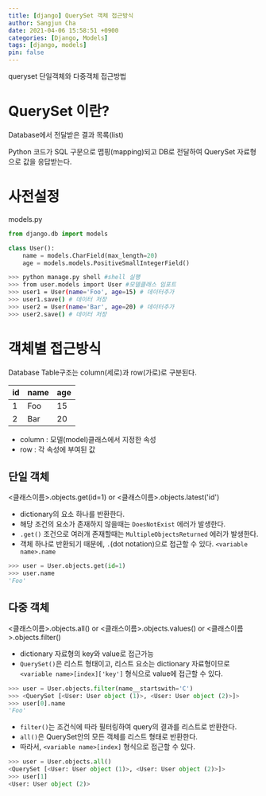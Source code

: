 ```yaml
---
title: [django] QuerySet 객체 접근방식
author: Sangjun Cha
date: 2021-04-06 15:58:51 +0900
categories: [Django, Models]
tags: [django, models]
pin: false
---
```


queryset 단일객체와 다중객체 접근방법

# QuerySet 이란?

Database에서 전달받은 결과 목록(list)

Python 코드가 SQL 구문으로 맵핑(mapping)되고 DB로 전달하여 QuerySet 자료형으로 값을 응답받는다.

# 사전설정

models.py
```python
from django.db import models

class User():
    name = models.CharField(max_length=20)
    age = models.models.PositiveSmallIntegerField()
```

```bash
>>> python manage.py shell #shell 실행
>>> from user.models import User #모델클래스 임포트
>>> user1 = User(name='Foo', age=15) # 데이터추가
>>> user1.save() # 데이터 저장
>>> user2 = User(name='Bar', age=20) # 데이터추가
>>> user2.save() # 데이터 저장
```

# 객체별 접근방식
Database Table구조는 column(세로)과 row(가로)로 구분된다.

|id|name|age|
|---|---|---|
|1|Foo|15|
|2|Bar|20|

- column : 모델(model)클래스에서 지정한 속성
- row : 각 속성에 부여된 값

## 단일 객체

<클래스이름>.objects.get(id=1) or <클래스이름>.objects.latest('id')

- dictionary의 요소 하나를 반환한다.
- 해당 조건의 요소가 존재하지 않을때는 `DoesNotExist` 에러가 발생한다. 
- `.get()` 조건으로 여러개 존재할때는 `MultipleObjectsReturned` 에러가 발생한다.
- 객체 하나로 반환되기 때문에, `.`(dot notation)으로 접근할 수 있다. `<variable name>.name`

```python
>>> user = User.objects.get(id=1)
>>> user.name
'Foo'
```

## 다중 객체

<클래스이름>.objects.all() or <클래스이름>.objects.values() or <클래스이름>.objects.filter()

- dictionary 자료형의 key와 value로 접근가능
- `QuerySet()`은 리스트 형태이고, 리스트 요소는 dictionary 자료형이므로 `<variable name>[index]['key']` 형식으로 value에 접근할 수 있다.

```python
>>> user = User.objects.filter(name__startswith='C')
>>> <QuerySet [<User: User object (1)>, <User: User object (2)>]>
>>> user[0].name
'Foo'
```

- `filter()`는 조건식에 따라 필터링하여 query의 결과를 리스트로 반환한다.
- `all()`은 QuerySet안의 모든 객체를 리스트 형태로 반환한다.
- 따라서, `<variable name>[index]` 형식으로 접근할 수 있다.

```python
>>> user = User.objects.all()
<QuerySet [<User: User object (1)>, <User: User object (2)>]>
>>> user[1]
<User: User object (2)>
```